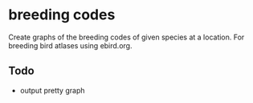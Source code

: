 # breeding codes

Create graphs of the breeding codes of given species at a location.
For breeding bird atlases using ebird.org.


## Todo

- output pretty graph

